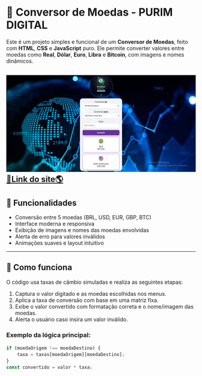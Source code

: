 # 💱 Conversor de Moedas - PURIM DIGITAL

Este é um projeto simples e funcional de um **Conversor de Moedas**, feito com **HTML**, **CSS** e **JavaScript** puro. Ele permite converter valores entre moedas como **Real**, **Dólar**, **Euro**, **Libra** e **Bitcoin**, com imagens e nomes dinâmicos.

![Interface do Conversor](./assets/Print.jpg) <!-- Substitua pelo nome da sua imagem de interface -->
<a href="https://admirable-sawine-ddac0a.netlify.app">🔗Link do site🌎</a>
---

## 🚀 Funcionalidades

- Conversão entre 5 moedas (BRL, USD, EUR, GBP, BTC)
- Interface moderna e responsiva
- Exibição de imagens e nomes das moedas envolvidas
- Alerta de erro para valores inválidos
- Animações suaves e layout intuitivo

---

## 🧠 Como funciona

O código usa taxas de câmbio simuladas e realiza as seguintes etapas:

1. Captura o valor digitado e as moedas escolhidas nos menus.
2. Aplica a taxa de conversão com base em uma matriz fixa.
3. Exibe o valor convertido com formatação correta e o nome/imagem das moedas.
4. Alerta o usuário caso insira um valor inválido.

### Exemplo da lógica principal:

```js
if (moedaOrigem !== moedaDestino) {
    taxa = taxas[moedaOrigem][moedaDestino];
}
const convertido = valor * taxa;
